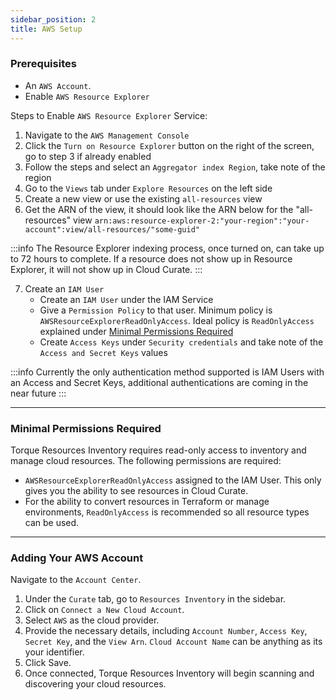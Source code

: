 ```yaml
---
sidebar_position: 2
title: AWS Setup
---
```


### Prerequisites

- An `AWS Account`.
- Enable `AWS Resource Explorer`

Steps to Enable `AWS Resource Explorer` Service:
1. Navigate to the `AWS Management Console`
2. Click the `Turn on Resource Explorer` button on the right of the screen, go to step 3 if already enabled
3. Follow the steps and select an `Aggregator index Region`, take note of the region
4. Go to the `Views` tab under `Explore Resources` on the left side
5. Create a new view or use the existing `all-resources` view
6. Get the ARN of the view, it should look like the ARN below for the "all-resources" view `arn:aws:resource-explorer-2:"your-region":"your-account":view/all-resources/"some-guid"`

:::info
The Resource Explorer indexing process, once turned on, can take up to 72 hours to complete. If a resource does not show up in Resource Explorer, it will not show up in Cloud Curate.
:::


7. Create an `IAM User`
   - Create an `IAM User` under the IAM Service
   - Give a `Permission Policy` to that user. Minimum policy is `AWSResourceExplorerReadOnlyAccess`. Ideal policy is `ReadOnlyAccess` explained under [Minimal Permissions Required](/getting-started/Resources%20Inventory/AWS-Setup#minimal-permissions-required)
   - Create `Access Keys` under `Security credentials` and take note of the `Access and Secret Keys` values

:::info
Currently the only authentication method supported is IAM Users with an Access and Secret Keys, additional authentications are coming in the near future
:::

---
### Minimal Permissions Required

Torque Resources Inventory requires read-only access to inventory and manage cloud resources. The following permissions are required:

- `AWSResourceExplorerReadOnlyAccess` assigned to the IAM User. This only gives you the ability to see resources in Cloud Curate.
- For the ability to convert resources in Terraform or manage environments, `ReadOnlyAccess` is recommended so all resource types can be used.
---
### Adding Your AWS Account

Navigate to the `Account Center`.

1. Under the `Curate` tab, go to `Resources Inventory` in the sidebar.
2. Click on `Connect a New Cloud Account`.
3. Select `AWS` as the cloud provider.
4. Provide the necessary details, including `Account Number`, `Access Key`, `Secret Key`, and the `View Arn`. `Cloud Account Name` can be anything as its your identifier.
5. Click Save.
6. Once connected, Torque Resources Inventory will begin scanning and discovering your cloud resources.